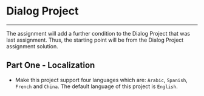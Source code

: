 # Dialog Project
---
The assignment will add a further condition to the Dialog Project that was last assignment. Thus, the starting point will be from the Dialog Project assignment solution.

## Part One - Localization 
- Make this project support four languages which are: `Arabic`, `Spanish`, `French` and `China`. The default language of this project is `English`.
